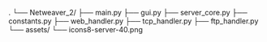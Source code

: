 .
└── Netweaver_2/
    ├── main.py
    ├── gui.py
    ├── server_core.py
    ├── constants.py
    ├── web_handler.py
    ├── tcp_handler.py
    ├── ftp_handler.py
    └── assets/
        └── icons8-server-40.png
